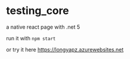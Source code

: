 # testing_core
a native react page with .net 5

run it with 
`npm start`

or try it here 
https://longyapz.azurewebsites.net
